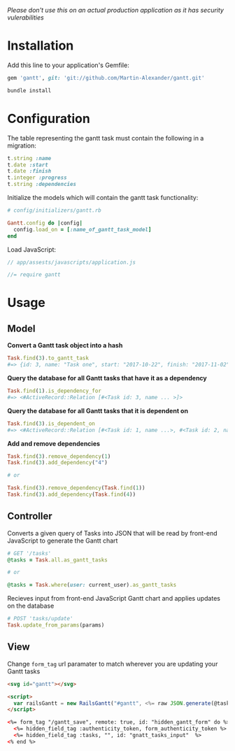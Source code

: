 *Please don't use this on an actual production application as it has security vulerabilities*

# Installation
Add this line to your application's Gemfile:

```ruby
gem 'gantt', git: 'git://github.com/Martin-Alexander/gantt.git'
```

```bash
bundle install
```

# Configuration

The table representing the gantt task must contain the following in a migration:

```ruby
t.string :name
t.date :start
t.date :finish
t.integer :progress
t.string :dependencies
```

Initialize the models which will contain the gantt task functionality:

```ruby
# config/initializers/gantt.rb

Gantt.config do |config|
  config.load_on = [:name_of_gantt_task_model]
end
```

Load JavaScript:

```javascript
// app/assests/javascripts/application.js

//= require gantt
```

# Usage

## Model


**Convert a Gantt task object into a hash**

```ruby
Task.find(3).to_gantt_task 
#=> {id: 3, name: "Task one", start: "2017-10-22", finish: "2017-11-02", progress: "50", dependencies: "1, 2"}
```

**Query the database for all Gantt tasks that have it as a dependency**

```ruby
Task.find(1).is_dependency_for
#=> <#ActiveRecord::Relation [#<Task id: 3, name ... >]>
```

**Query the database for all Gantt tasks that it is dependent on**

```ruby
Task.find(3).is_dependent_on
#=> <#ActiveRecord::Relation [#<Task id: 1, name ...>, #<Task id: 2, name ...>]>
```

**Add and remove dependencies**

```ruby
Task.find(3).remove_dependency(1)
Task.find(3).add_dependency("4")

# or

Task.find(3).remove_dependency(Task.find(1))
Task.find(3).add_dependency(Task.find(4))
```

## Controller

Converts a given query of Tasks into JSON that will be read by front-end JavaScript to generate the Gantt chart

```ruby
# GET '/tasks'
@tasks = Task.all.as_gantt_tasks

# or

@tasks = Task.where(user: current_user).as_gantt_tasks
```

Recieves input from front-end JavaScript Gantt chart and applies updates on the database

```ruby
# POST 'tasks/update'
Task.update_from_params(params)
```

## View

Change `form_tag` url paramater to match wherever you are updating your Gantt tasks

```html
<svg id="gantt"></svg>

<script>
  var railsGantt = new RailsGantt("#gantt", <%= raw JSON.generate(@tasks) %>);
</script>

<%= form_tag "/gantt_save", remote: true, id: "hidden_gantt_form" do %>
  <%= hidden_field_tag :authenticity_token, form_authenticity_token %>
  <%= hidden_field_tag :tasks, "", id: "gnatt_tasks_input"  %>
<% end %>
```
